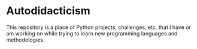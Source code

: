 # Autodidacticism
This repository is a place of Python projects, challenges, etc. that I have or am working on while trying to learn new programming languages and methodologies. 

